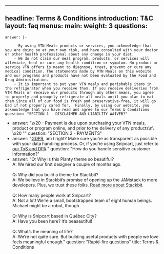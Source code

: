 --- 

headline: Terms & Conditions
introduction: T&C
layout: faq
menus: 
  main: 
    weight: 3
questions: 
  - 
    answer: |-
        
        - By using VTN Meals products or services, you acknowledge that you are doing so at your own risk, and have consulted with your doctor or other health professional about any change in your diet.
        - We do not claim our meal program, products, or services will alleviate, heal or cure any health condition or symptom. No product or service VTN offers is meant to diagnose, treat, prevent or cure any medical condition. The statements made by VTN Meals on this website and our programs and products have not been evaluated by the Food and Drug Administration.
        - It is important to put your VTN meals and perishable items in the refrigerator when you receive them. If you receive deliveries from VTN Meals or receive our products through any other means, you agree to properly and promptly refrigerate all meals until you plan to eat them.Since all of our food is fresh and preservative-free, it will go bad if not properly cared for.  Finally, by using our website, you acknowledge that you have read and agree to our Terms & Conditions
    question: "SECTION 1 - DISCLAIMER AND LIABILITY WAIVER?"
  - 
    answer: "\\x20 - Payment is due upon purchasing your VTN meals, product or program online, and prior to the delivery of any products\\n\\ \\x20 \""
    question: "SECTION 2 - PAYMENTS"
  - 
    answer: "[GDPR](https://media3.giphy.com/media/1FMaabePDEfgk/giphy.gif?cid=790b76115d1fc3ed7656643632f4131f&rid=giphy.gif), am I right? Make sure you’re as transparent as possible with your data handling process. Or, if you’re using Snipcart, just refer to [our ToS and DPA](http://bit.ly/2YJwlyt)."
    question: "How do you handle sensitive customer information?"
  - 
    answer: "Q: Why is this Planty theme so beautiful? <br /> A: We hired our first designer a couple of months ago. <br /><br /> Q: Why did you build a theme for Stackbit? <br /> A: We believe in Stackbit’s promise of opening up the JAMstack to more developers. Plus, we trust these folks. [Read more about Stackbit](http://bit.ly/2YAvGix). <br /><br /> Q: How many people work at Snipcart? <br /> A: Not a lot! We’re a small, bootstrapped team of eight human beings. Michael might be a robot, though. <br /><br /> Q: Why is Snipcart based in Québec City? <br /> A: Have you been here? It’s beaaautiful! <br /><br /> Q: What’s the meaning of life? <br /> A: We’re not quite sure. But building useful products with people we love feels meaningful enough."
    question: "Rapid-fire questions"
title: Terms & Conditions
